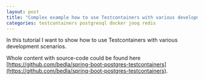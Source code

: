 ```yaml
---
layout: post
title: "Complex example how to use Testcontainers with various development scenarios"
categories: testcontainers postgresql docker jooq redis
---
```


In this tutorial I want to show how to use Testcontainers with various development scenarios.

Whole content with source-code could be found here [https://github.com/bedla/spring-boot-postgres-testcontainers](https://github.com/bedla/spring-boot-postgres-testcontainers).
